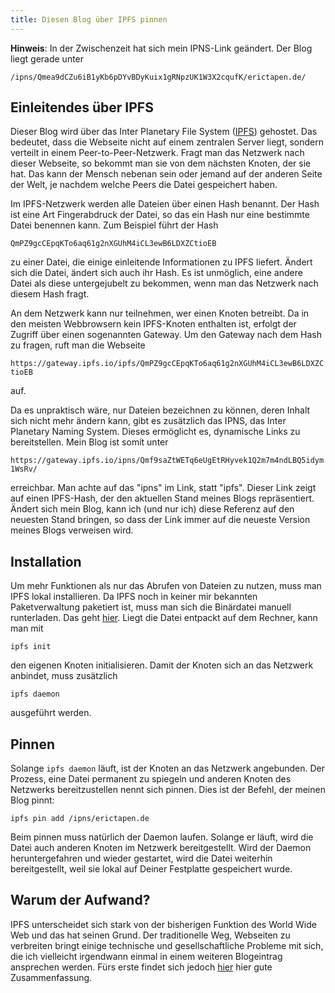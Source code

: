 ```yaml
---
title: Diesen Blog über IPFS pinnen
---
```


**Hinweis**: In der Zwischenzeit hat sich mein IPNS-Link geändert. Der Blog liegt gerade unter 
```
/ipns/Qmea9dCZu6iB1yKb6pDYvBDyKuix1gRNpzUK1W3X2cqufK/erictapen.de/
```

## Einleitendes über IPFS

Dieser Blog wird über das Inter Planetary File System ([IPFS](https:ipfs.io)) gehostet. Das bedeutet, dass die Webseite nicht auf einem zentralen Server liegt, sondern verteilt in einem Peer-to-Peer-Netzwerk. Fragt man das Netzwerk nach dieser Webseite, so bekommt man sie von dem nächsten Knoten, der sie hat. Das kann der Mensch nebenan sein oder jemand auf der anderen Seite der Welt, je nachdem welche Peers die Datei gespeichert haben.

Im IPFS-Netzwerk werden alle Dateien über einen Hash benannt. Der Hash ist eine Art Fingerabdruck der Datei, so das ein Hash nur eine bestimmte Datei benennen kann. Zum Beispiel führt der Hash 

```QmPZ9gcCEpqKTo6aq61g2nXGUhM4iCL3ewB6LDXZCtioEB```

zu einer Datei, die einige einleitende Informationen zu IPFS liefert. Ändert sich die Datei, ändert sich auch ihr Hash. Es ist unmöglich, eine andere Datei als diese untergejubelt zu bekommen, wenn man das Netzwerk nach diesem Hash fragt. 

An dem Netzwerk kann nur teilnehmen, wer einen Knoten betreibt. Da in den meisten Webbrowsern kein IPFS-Knoten enthalten ist, erfolgt der Zugriff über einen sogenannten Gateway. Um den Gateway nach dem Hash zu fragen, ruft man die Webseite 

```https://gateway.ipfs.io/ipfs/QmPZ9gcCEpqKTo6aq61g2nXGUhM4iCL3ewB6LDXZCtioEB```

auf.

Da es unpraktisch wäre, nur Dateien bezeichnen zu können, deren Inhalt sich nicht mehr ändern kann, gibt es zusätzlich das IPNS, das Inter Planetary Naming System. Dieses ermöglicht es, dynamische Links zu bereitstellen. Mein Blog ist somit unter 

```https://gateway.ipfs.io/ipns/Qmf9saZtWETq6eUgEtRHyvek1Q2m7m4ndLBQ5idym1WsRv/```

erreichbar. Man achte auf das "ipns" im Link, statt "ipfs". Dieser Link zeigt auf einen IPFS-Hash, der den aktuellen Stand meines Blogs repräsentiert. Ändert sich mein Blog, kann ich (und nur ich) diese Referenz auf den neuesten Stand bringen, so dass der Link immer auf die neueste Version meines Blogs verweisen wird.

## Installation

Um mehr Funktionen als nur das Abrufen von Dateien zu nutzen, muss man IPFS lokal installieren. Da IPFS noch in keiner mir bekannten Paketverwaltung paketiert ist, muss man sich die Binärdatei manuell runterladen. Das geht [hier](https://dist.ipfs.io/#go-ipfs). Liegt die Datei entpackt auf dem Rechner, kann man mit

```ipfs init```

den eigenen Knoten initialisieren. Damit der Knoten sich an das Netzwerk anbindet, muss zusätzlich

```ipfs daemon```

ausgeführt werden.

## Pinnen

Solange `ipfs daemon` läuft, ist der Knoten an das Netzwerk angebunden. Der Prozess, eine Datei permanent zu spiegeln und anderen Knoten des Netzwerks bereitzustellen nennt sich pinnen. Dies ist der Befehl, der meinen Blog pinnt:

```ipfs pin add /ipns/erictapen.de```

Beim pinnen muss natürlich der Daemon laufen. Solange er läuft, wird die Datei auch anderen Knoten im Netzwerk bereitgestellt. Wird der Daemon heruntergefahren und wieder gestartet, wird die Datei weiterhin bereitgestellt, weil sie lokal auf Deiner Festplatte gespeichert wurde.

## Warum der Aufwand?

IPFS unterscheidet sich stark von der bisherigen Funktion des World Wide Web und das hat seinen Grund. Der traditionelle Weg, Webseiten zu verbreiten bringt einige technische und gesellschaftliche Probleme mit sich, die ich vielleicht irgendwann einmal in einem weiteren Blogeintrag ansprechen werden. Fürs erste findet sich jedoch [hier](https://gateway.ipfs.io/ipfs/QmRaS4AZriMzw9nekub7hojTnvQYsVTDqkYG7BggQsexNt/#why) hier gute Zusammenfassung.
